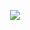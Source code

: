 <p align="center">
  <img src="https://capsule-render.vercel.app/api?text=Blockchain-Expert&animation=fadeIn&type=waving&color=gradient&height=100"/>
</p>
